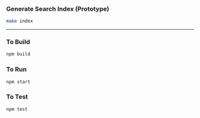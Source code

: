 ### Generate Search Index (Prototype)
```bash
make index
```

---

### To Build
```bash
npm build
```

### To Run
```bash
npm start
```

### To Test
```bash
npm test
```

